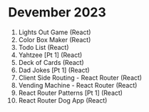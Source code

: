 # Devember 2023
1. Lights Out Game (React)
2. Color Box Maker (React)
3. Todo List (React)
4. Yahtzee [Pt 1] (React)
5. Deck of Cards (React) 
6. Dad Jokes [Pt 1] (React)
7. Client Side Routing - React Router (React)
8. Vending Machine - React Router (React)
9. React Router Patterns [Pt 1] (React)
10. React Router Dog App (React)